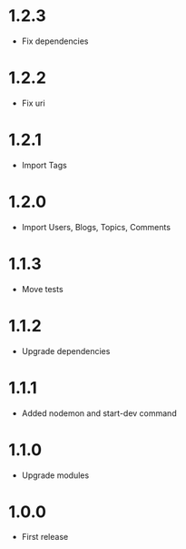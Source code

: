 1.2.3
===============================
- Fix dependencies

1.2.2
===============================
- Fix uri

1.2.1
===============================
- Import Tags

1.2.0
===============================
- Import Users, Blogs, Topics, Comments

1.1.3
===============================
- Move tests

1.1.2
===============================
- Upgrade dependencies

1.1.1
===============================
- Added nodemon and start-dev command

1.1.0
===============================
- Upgrade modules

1.0.0
===============================
- First release

